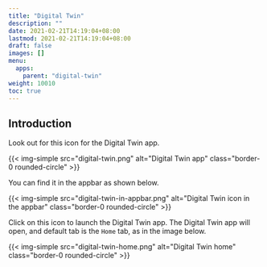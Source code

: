 ```yaml
---
title: "Digital Twin"
description: ""
date: 2021-02-21T14:19:04+08:00
lastmod: 2021-02-21T14:19:04+08:00
draft: false
images: []
menu:
  apps:
    parent: "digital-twin"
weight: 10010
toc: true
---
```


## Introduction

Look out for this icon for the Digital Twin app.

{{< img-simple src="digital-twin.png" alt="Digital Twin app" class="border-0 rounded-circle" >}}

You can find it in the appbar as shown below.

{{< img-simple src="digital-twin-in-appbar.png" alt="Digital Twin icon in the appbar" class="border-0 rounded-circle" >}}

Click on this icon to launch the Digital Twin app. The Digital Twin app will open, and default tab is the `Home` tab, as in the image below.

{{< img-simple src="digital-twin-home.png" alt="Digital Twin home" class="border-0 rounded-circle" >}}
